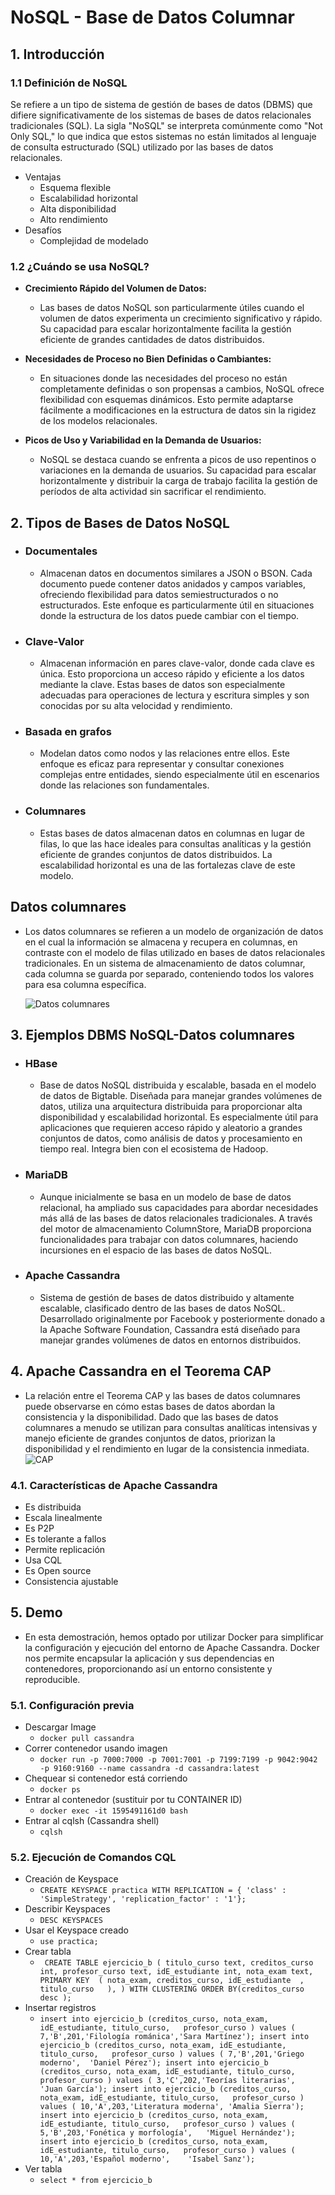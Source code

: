 # NoSQL - Base de Datos Columnar

## 1. Introducción

### 1.1 Definición de NoSQL
 Se refiere a un tipo de sistema de gestión de bases de datos (DBMS) que difiere significativamente de los sistemas de bases de datos relacionales tradicionales (SQL). La sigla "NoSQL" se interpreta comúnmente como "Not Only SQL," lo que indica que estos sistemas no están limitados al lenguaje de consulta estructurado (SQL) utilizado por las bases de datos relacionales. 

 - Ventajas
   - Esquema flexible
   - Escalabilidad horizontal
   - Alta disponibilidad
   - Alto rendimiento
 - Desafíos
   - Complejidad de modelado

### 1.2 ¿Cuándo se usa NoSQL?

- **Crecimiento Rápido del Volumen de Datos:**
   - Las bases de datos NoSQL son particularmente útiles cuando el volumen de datos experimenta un crecimiento significativo y rápido. Su capacidad para escalar horizontalmente facilita la gestión eficiente de grandes cantidades de datos distribuidos.

- **Necesidades de Proceso no Bien Definidas o Cambiantes:**
   - En situaciones donde las necesidades del proceso no están completamente definidas o son propensas a cambios, NoSQL ofrece flexibilidad con esquemas dinámicos. Esto permite adaptarse fácilmente a modificaciones en la estructura de datos sin la rigidez de los modelos relacionales.

- **Picos de Uso y Variabilidad en la Demanda de Usuarios:**
   - NoSQL se destaca cuando se enfrenta a picos de uso repentinos o variaciones en la demanda de usuarios. Su capacidad para escalar horizontalmente y distribuir la carga de trabajo facilita la gestión de períodos de alta actividad sin sacrificar el rendimiento.

## 2. Tipos de Bases de Datos NoSQL

- ### Documentales
  - Almacenan datos en documentos similares a JSON o BSON. Cada documento puede contener datos anidados y campos variables, ofreciendo flexibilidad para datos semiestructurados o no estructurados. Este enfoque es particularmente útil en situaciones donde la estructura de los datos puede cambiar con el tiempo.
- ### Clave-Valor
  - Almacenan información en pares clave-valor, donde cada clave es única. Esto proporciona un acceso rápido y eficiente a los datos mediante la clave. Estas bases de datos son especialmente adecuadas para operaciones de lectura y escritura simples y son conocidas por su alta velocidad y rendimiento.
- ### Basada en grafos
  - Modelan datos como nodos y las relaciones entre ellos. Este enfoque es eficaz para representar y consultar conexiones complejas entre entidades, siendo especialmente útil en escenarios donde las relaciones son fundamentales.
- ### Columnares
  - Estas bases de datos almacenan datos en columnas en lugar de filas, lo que las hace ideales para consultas analíticas y la gestión eficiente de grandes conjuntos de datos distribuidos. La escalabilidad horizontal es una de las fortalezas clave de este modelo.

## Datos columnares
- Los datos columnares se refieren a un modelo de organización de datos en el cual la información se almacena y recupera en columnas, en contraste con el modelo de filas utilizado en bases de datos relacionales tradicionales. En un sistema de almacenamiento de datos columnar, cada columna se guarda por separado, conteniendo todos los valores para esa columna específica.

  ![Datos columnares](https://blogvisionarios.com/wp-content/uploads/2015/08/image_thumb_3_1FC95E34.png)

## 3. Ejemplos DBMS NoSQL-Datos columnares
- ### HBase
  - Base de datos NoSQL distribuida y escalable, basada en el modelo de datos de Bigtable. Diseñada para manejar grandes volúmenes de datos, utiliza una arquitectura distribuida para proporcionar alta disponibilidad y escalabilidad horizontal. Es especialmente útil para aplicaciones que requieren acceso rápido y aleatorio a grandes conjuntos de datos, como análisis de datos y procesamiento en tiempo real. Integra bien con el ecosistema de Hadoop.
- ### MariaDB
  - Aunque inicialmente se basa en un modelo de base de datos relacional, ha ampliado sus capacidades para abordar necesidades más allá de las bases de datos relacionales tradicionales. A través del motor de almacenamiento ColumnStore, MariaDB proporciona funcionalidades para trabajar con datos columnares, haciendo incursiones en el espacio de las bases de datos NoSQL.
- ### Apache Cassandra
  - Sistema de gestión de bases de datos distribuido y altamente escalable, clasificado dentro de las bases de datos NoSQL. Desarrollado originalmente por Facebook y posteriormente donado a la Apache Software Foundation, Cassandra está diseñado para manejar grandes volúmenes de datos en entornos distribuidos.


## 4. Apache Cassandra en el Teorema CAP

- La relación entre el Teorema CAP y las bases de datos columnares puede observarse en cómo estas bases de datos abordan la consistencia y la disponibilidad. Dado que las bases de datos columnares a menudo se utilizan para consultas analíticas intensivas y manejo eficiente de grandes conjuntos de datos, priorizan la disponibilidad y el rendimiento en lugar de la consistencia inmediata.
  ![CAP](https://gltaboada.github.io/tgdbook/images/TeoremaCAP.jpg)

### 4.1. Características de Apache Cassandra
- Es distribuida
- Escala linealmente
- Es P2P
- Es tolerante a fallos
- Permite replicación
- Usa CQL
- Es Open source
- Consistencia ajustable
## 5. Demo
- En esta demostración, hemos optado por utilizar Docker para simplificar la configuración y ejecución del entorno de Apache Cassandra. Docker nos permite encapsular la aplicación y sus dependencias en contenedores, proporcionando así un entorno consistente y reproducible.
### 5.1. Configuración previa
- Descargar Image
  - `docker pull cassandra`
- Correr contenedor usando imagen
  - `docker run -p 7000:7000 -p 7001:7001 -p 7199:7199 -p 9042:9042 -p 9160:9160 --name cassandra -d cassandra:latest`
- Chequear si contenedor está corriendo
  - `docker ps`
- Entrar al contenedor (sustituir por tu CONTAINER ID)
  - `docker exec -it 1595491161d0 bash`
- Entrar al cqlsh (Cassandra shell)
  - `cqlsh`
### 5.2. Ejecución de Comandos CQL
- Creación de Keyspace
  - `CREATE KEYSPACE practica WITH REPLICATION = { 'class' : 'SimpleStrategy', 'replication_factor' : '1'};`
- Describir Keyspaces
  - `DESC KEYSPACES`
- Usar el Keyspace creado
  - `use practica;`
- Crear tabla
  - ` CREATE TABLE ejercicio_b (
  titulo_curso text,
  creditos_curso int,
  profesor_curso text,
  idE_estudiante int,
  nota_exam text,
  PRIMARY KEY  ( nota_exam, creditos_curso, idE_estudiante  , titulo_curso   ),
  ) WITH CLUSTERING ORDER BY(creditos_curso desc );`
- Insertar registros
  -  `insert into ejercicio_b (creditos_curso, nota_exam, idE_estudiante, titulo_curso,   profesor_curso ) values ( 7,'B',201,'Filología románica','Sara Martínez');
 insert into ejercicio_b (creditos_curso, nota_exam, idE_estudiante, titulo_curso,   profesor_curso ) values ( 7,'B',201,'Griego moderno',	'Daniel Pérez');
 insert into ejercicio_b (creditos_curso, nota_exam, idE_estudiante, titulo_curso,   profesor_curso ) values ( 3,'C',202,'Teorías literarias',	'Juan García');
 insert into ejercicio_b (creditos_curso, nota_exam, idE_estudiante, titulo_curso,   profesor_curso ) values ( 10,'A',203,'Literatura moderna',	'Amalia Sierra');
 insert into ejercicio_b (creditos_curso, nota_exam, idE_estudiante, titulo_curso,   profesor_curso ) values ( 5,'B',203,'Fonética y morfología',	'Miguel Hernández');
 insert into ejercicio_b (creditos_curso, nota_exam, idE_estudiante, titulo_curso,   profesor_curso ) values ( 10,'A',203,'Español moderno',	'Isabel Sanz');`
- Ver tabla
  - `select * from ejercicio_b`
